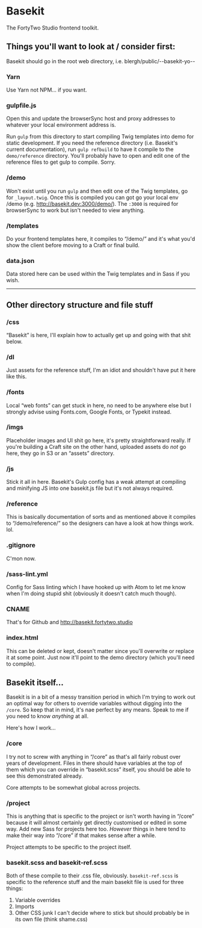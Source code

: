# Basekit

The FortyTwo Studio frontend toolkit.

## Things you'll want to look at / consider first:

Basekit should go in the root web directory, i.e. blergh/public/--basekit-yo--

### Yarn

Use Yarn not NPM… if you want.

### gulpfile.js

Open this and update the browserSync host and proxy addresses to whatever your local environment address is.

Run `gulp` from this directory to start compiling Twig templates into demo for static development. If you need the reference directory (i.e. Basekit's current documentation), run `gulp refbuild` to have it compile to the `demo/reference` directory. You'll probably have to open and edit one of the reference files to get gulp to compile. Sorry.

### /demo

Won't exist until you run `gulp` and then edit one of the Twig templates, go for `_layout.twig`. Once this is compiled you can got go your local env /demo (e.g. http://basekit.dev:3000/demo/). The `:3000` is required for browserSync to work but isn't needed to view anything.

### /templates

Do your frontend templates here, it compiles to “/demo/” and it's what you'd show the client before moving to a Craft or final build.

### data.json

Data stored here can be used within the Twig templates and in Sass if you wish.

---

## Other directory structure and file stuff

### /css

“Basekit” is here, I'll explain how to actually get up and going with that shit below.

### /dl

Just assets for the reference stuff, I'm an idiot and shouldn't have put it here like this.

### /fonts

Local “web fonts” can get stuck in here, no need to be anywhere else but I strongly advise using Fonts.com, Google Fonts, or Typekit instead.

### /imgs

Placeholder images and UI shit go here, it's pretty straightforward really. If you're building a Craft site on the other hand, uploaded assets do _not_ go here, they go in S3 or an “assets” directory.

### /js

Stick it all in here. Basekit's Gulp config has a weak attempt at compiling and minifying JS into one basekit.js file but it's not always required.

### /reference

This is basically documentation of sorts and as mentioned above it compiles to “/demo/reference/” so the designers can have a look at how things work. lol.

### .gitignore

C'mon now.

### /sass-lint.yml

Config for Sass linting which I have hooked up with Atom to let me know when I'm doing stupid shit (obviously it doesn't catch much though).

### CNAME

That's for Github and http://basekit.fortytwo.studio

### index.html

This can be deleted or kept, doesn't matter since you'll overwrite or replace it at some point. Just now it'll point to the demo directory (which you'll need to compile).

## Basekit itself…

Basekit is in a bit of a messy transition period in which I'm trying to work out an optimal way for others to override variables without digging into the `/core`. So keep that in mind, it's nae perfect by any means. Speak to me if you need to know _anything_ at all.

Here's how I work…

### /core

I try not to screw with anything in “/core” as that's all fairly robust over years of development. Files in there should have variables at the top of them which you can override in “basekit.scss” itself, you should be able to see this demonstrated already.

Core attempts to be somewhat global across projects.

### /project

This is anything that is specific to the project or isn't worth having in “/core” because it will almost certainly get directly customised or edited in some way. Add new Sass for projects here too. *However* things in here tend to make their way into “/core” if that makes sense after a while.

Project attempts to be specific to the project itself.

### basekit.scss and basekit-ref.scss

Both of these compile to their .css file, obviously. `basekit-ref.scss` is specific to the reference stuff and the main basekit file is used for three things:

1. Variable overrides
2. Imports
3. Other CSS junk I can't decide where to stick but should probably be in its own file (think shame.css)